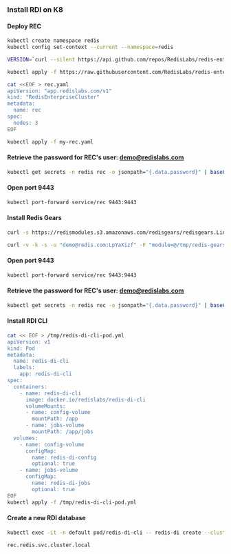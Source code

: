 ### Install RDI on K8

#### Deploy REC
```bash
kubectl create namespace redis
kubectl config set-context --current --namespace=redis

VERSION=`curl --silent https://api.github.com/repos/RedisLabs/redis-enterprise-k8s-docs/releases/latest | grep tag_name | awk -F'"' '{print $4}'`

kubectl apply -f https://raw.githubusercontent.com/RedisLabs/redis-enterprise-k8s-docs/$VERSION/bundle.yaml
```
```bash
cat <<EOF > rec.yaml
apiVersion: "app.redislabs.com/v1"
kind: "RedisEnterpriseCluster"
metadata:
  name: rec
spec:
  nodes: 3
EOF

kubectl apply -f my-rec.yaml
```


#### Retrieve the password for REC's user: demo@redislabs.com
```bash
kubectl get secrets -n redis rec -o jsonpath="{.data.password}" | base64 --decode
```


#### Open port 9443
```bash
kubectl port-forward service/rec 9443:9443
```

          
#### Install Redis Gears
```bash
curl -s https://redismodules.s3.amazonaws.com/redisgears/redisgears.Linux-ubuntu20.04-x86_64.1.2.6.zip -o /tmp/redis-gears.zip

curl -v -k -s -u "demo@redis.com:LpYaXizf" -F "module=@/tmp/redis-gears.zip" https://localhost:9443/v2/modules
```


#### Open port 9443
```bash
kubectl port-forward service/rec 9443:9443
```
   
#### Retrieve the password for REC's user: demo@redislabs.com
```bash
kubectl get secrets -n redis rec -o jsonpath="{.data.password}" | base64 --decode
```
     
    
#### Install RDI CLI
```bash
cat << EOF > /tmp/redis-di-cli-pod.yml
apiVersion: v1
kind: Pod
metadata:
  name: redis-di-cli
  labels:
    app: redis-di-cli
spec:
  containers:
    - name: redis-di-cli
      image: docker.io/redislabs/redis-di-cli
      volumeMounts:
      - name: config-volume
        mountPath: /app
      - name: jobs-volume
        mountPath: /app/jobs
  volumes:
    - name: config-volume
      configMap:
        name: redis-di-config
        optional: true
    - name: jobs-volume
      configMap:
        name: redis-di-jobs
        optional: true
EOF
kubectl apply -f /tmp/redis-di-cli-pod.yml
```


#### Create a new RDI database
```bash
kubectl exec -it -n default pod/redis-di-cli -- redis-di create --cluster-host localhost --no-configure
```
```
rec.redis.svc.cluster.local
```


